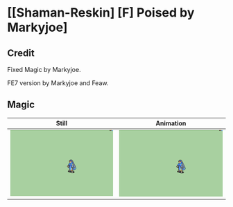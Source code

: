 # [\[Shaman-Reskin\] \[F\] Poised by Markyjoe]

## Credit

Fixed Magic by Markyjoe.

FE7 version by Markyjoe and Feaw.
	
## Magic

| Still | Animation |
| :---: | :-------: |
| ![Magic still](./Magic_000.png) | ![Magic animation](./Magic.gif) |
